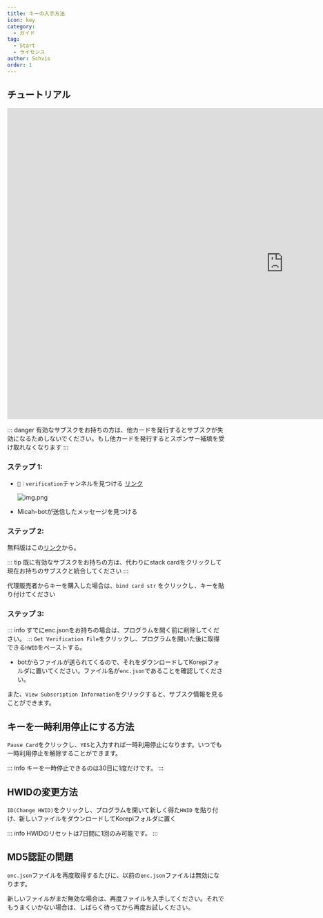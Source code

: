 ```yaml
---
title: キーの入手方法
icon: key
category:
  - ガイド
tag:
  - Start
  - ライセンス
author: Schvis
order: 1
---
```


## チュートリアル

<div class="iframe-container"><iframe width="1280" height="720" src="https://www.youtube.com/embed/x_fIDmyQJiI" title="How to use Pertamax" frameborder="0" allow="accelerometer; autoplay; clipboard-write; encrypted-media; gyroscope; picture-in-picture; web-share" referrerpolicy="strict-origin-when-cross-origin" allowfullscreen></iframe></div>

::: danger 有効なサブスクをお持ちの方は、他カードを発行するとサブスクが失効になるためしないでください。もし他カードを発行するとスポンサー補填を受け取れなくなります
:::

### ステップ 1:
- `🔐｜verification`チャンネルを見つける [リンク](https://discord.com/channels/1069057220802781265/1203687333107335198)

  ![img.png](/assets/images/docs/202402/verify-1.png)
- Micah-botが送信したメッセージを見つける
### ステップ 2:
無料版はこの[リンク](free.md)から。

::: tip 既に有効なサブスクをお持ちの方は、代わりにstack cardをクリックして現在お持ちのサブスクと統合してください
:::

代理販売者からキーを購入した場合は、`bind card str` をクリックし、キーを貼り付けてください

### ステップ 3:
::: info すでにenc.jsonをお持ちの場合は、プログラムを開く前に削除してください。
:::
`Get Verification File`をクリックし、プログラムを開いた後に取得できる`HWID`をペーストする。
- botからファイルが送られてくるので、それをダウンロードしてKorepiフォルダに置いてください。ファイル名が`enc.json`であることを確認してください。

また、`View Subscription Information`をクリックすると、サブスク情報を見ることができます。

## キーを一時利用停止にする方法

`Pause Card`をクリックし、`YES`と入力すれば一時利用停止になります。いつでも一時利用停止を解除することができます。

::: info キーを一時停止できるのは30日に1度だけです。
:::

## HWIDの変更方法

`ID(Change HWID)`をクリックし、プログラムを開いて新しく得た`HWID` を貼り付け、新しいファイルをダウンロードしてKorepiフォルダに置く

::: info HWIDのリセットは7日間に1回のみ可能です。
:::

## MD5認証の問題
`enc.json`ファイルを再度取得するたびに、以前の`enc.json`ファイルは無効になります。

新しいファイルがまだ無効な場合は、再度ファイルを入手してください。それでもうまくいかない場合は、しばらく待ってから再度お試しください。
